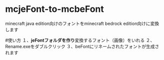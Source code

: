 # mcjeFont-to-mcbeFont
minecraft java edition向けのフォントをminecraft bedrock edition向けに変換します

#使い方
１、**jeFontフォルダを作り**変換するフォント（画像）をいれる
２、Rename.exeをダブルクリック
３、beFontにリネームされたフォントが生成されます
